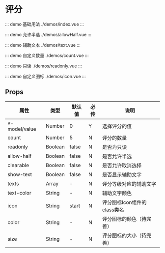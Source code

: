 # 评分

::: demo 基础用法 ./demos/index.vue
:::

::: demo 允许半选 ./demos/allowHalf.vue
:::

::: demo 辅助文本 ./demos/text.vue
:::

::: demo 自定义数量 ./demos/count.vue
:::

::: demo 只读 ./demos/readonly.vue
:::

::: demo 自定义图标 ./demos/icon.vue
:::

## Props
| 属性 | 类型 | 默认值 | 必传 | 说明 |
|-----|-----|-----|-----|-----|
|v-model/value|Number|0|Y|选择评分的值|
|count|Number|5|N|评分的数量  |
|readonly|Boolean|false |N|是否为只读 |
|allow-half|Boolean|false|N|是否允许半选|
|clearable|Boolean|false|N|是否允许取消选择|
|show-text|Boolean|false|N|是否显示辅助文字|
|texts|Array|-|N|评分等级对应的辅助文字|
|text-color|String|-|N|辅助文字颜色|
|icon|String|start|N|评分图标Icon组件的class类名|
|color|String|-|N|评分图标的颜色（待完善）|
|size|String|-|N|评分图标的大小（待完善）|

